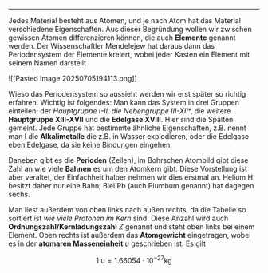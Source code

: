 ***

Jedes Material besteht aus Atomen, und je nach Atom hat das Material verschiedene Eigenschaften. Aus dieser Begründung wollen wir zwischen gewissen Atomen differenzieren können, die auch **Elemente** genannt werden. Der Wissenschaftler Mendelejew hat daraus dann das Periodensystem der Elemente kreiert, wobei jeder Kasten ein Element mit seinem Namen darstellt

![[Pasted image 20250705194113.png]]

Wieso das Periodensystem so aussieht werden wir erst später so richtig erfahren. Wichtig ist folgendes: Man kann das System in drei Gruppen einteilen; der **Hauptgruppe I-II*, die Nebengruppe III-XII**, die weitere **Hauptgruppe XIII-XVII** und die **Edelgase XVIII**. Hier sind die Spalten gemeint. Jede Gruppe hat bestimmte ähnliche Eigenschaften, z.B. nennt man I die **Alkalimetalle** die z.B. in Wasser explodieren, oder die Edelgase eben Edelgase, da sie keine Bindungen eingehen.

Daneben gibt es die **Perioden** (Zeilen), im Bohrschen Atombild gibt diese Zahl an wie viele **Bahnen** es um den Atomkern gibt. Diese Vorstellung ist aber veraltet, der Einfachheit halber nehmen wir dies erstmal an. Helium $\text{H}$ besitzt daher nur eine Bahn, Blei $\text{Pb}$ (auch Plumbum genannt) hat dagegen sechs. 

Man liest außerdem von oben links nach außen rechts, da die Tabelle so sortiert ist *wie viele Protonen im Kern* sind. Diese Anzahl wird auch **Ordnungszahl/Kernladungszahl** $Z$ genannt und steht oben links bei einem Element. Oben rechts ist außerdem das **Atomgewicht** eingetragen, wobei es in der **atomaren Masseneinheit** $u$ geschrieben ist. Es gilt

$$
1\text{ u}= 1.66054\cdot 10^{-27}\text{kg}
$$

